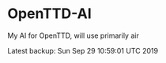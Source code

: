 # OpenTTD-AI
My AI for OpenTTD, will use primarily air

Latest backup: Sun Sep 29 10:59:01 UTC 2019
